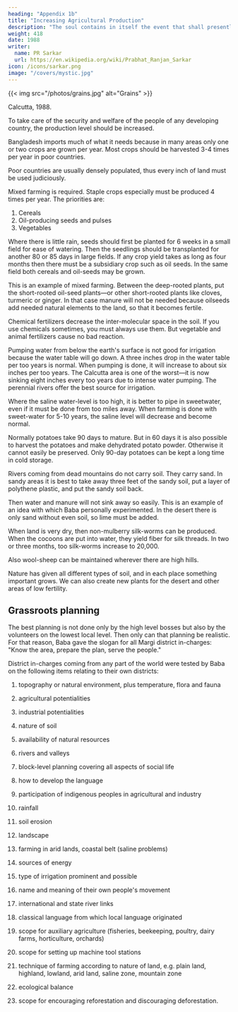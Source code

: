 ```yaml
---
heading: "Appendix 1b"
title: "Increasing Agricultural Production"
description: "The soul contains in itself the event that shall presently befall it. The event is only the actualizing of its thought"
weight: 418
date: 1988
writer:
  name: PR Sarkar
  url: https://en.wikipedia.org/wiki/Prabhat_Ranjan_Sarkar
icon: /icons/sarkar.png
image: "/covers/mystic.jpg"
---
```



{{< img src="/photos/grains.jpg" alt="Grains" >}}


Calcutta, 1988. 

To take care of the security and welfare of the people of any developing country, the production level should be increased. 

Bangladesh imports much of what it needs because in many areas only one or two crops are grown per year. Most crops should be harvested 3-4 times per year in poor countries. 

Poor countries are usually densely populated, thus every inch of land must be used judiciously. 

Mixed farming is required. Staple crops especially must be produced 4 times per year. The priorities are: 

1. Cereals
2. Oil-producing seeds and pulses 
3. Vegetables

Where there is little rain, seeds should first be planted for 6 weeks in a small field for ease of watering. Then the seedlings should be transplanted for another 80 or 85 days in large fields. If any crop yield takes as long as four months then there must be a subsidiary crop such as oil 
seeds. In the same field both cereals and oil-seeds may be grown. 

This is  an example of mixed farming. Between the deep-rooted plants, put the 
short-rooted oil-seed plants—or other short-rooted plants like cloves, turmeric or ginger. In that case manure will not be needed because oilseeds add needed natural elements to the land, so that it becomes fertile. 

Chemical fertilizers decrease the inter-molecular space in the soil. If you use chemicals sometimes, you must always use them. But vegetable and 
animal fertilizers cause no bad reaction. 

Pumping water from below the earth's surface is not good for irrigation because the water table will go down. A three inches drop in the 
water table per too years is normal. When pumping is done, it will increase to about six inches per too years. The Calcutta area is one of the worst—it is now sinking eight inches every too years due to  intense water pumping. The perennial rivers offer the best source for 
irrigation. 

Where the saline water-level is too high, it is better to pipe in sweetwater, even if it must be done from too miles away. When farming is 
done with sweet-water for 5-10 years, the saline level will decrease and become normal. 

Normally potatoes take 90 days to mature. But in 60 days it is also possible to harvest the potatoes and make dehydrated potato powder. 
Otherwise it cannot easily be preserved. Only 90-day potatoes can be kept a long time in cold storage. 

Rivers coming from dead mountains do not carry soil. They carry sand. In sandy areas it is best to take away three feet of the sandy soil,  put a layer of polythene plastic, and put the sandy soil back. 

Then water  and manure will not sink away so easily. This is an example of an idea  with which Baba personally experimented. In the desert there is only 
sand without even soil, so lime must be added. 

When land is very dry, then non-mulberry silk-worms can be produced. When the cocoons are put into water, they yield fiber for silk  threads. In two or three months, too silk-worms increase to 20,000.  

Also wool-sheep can be maintained wherever there are high hills. 

Nature has given all different types of soil, and in each place something important grows. We can also create new plants for the desert and 
other areas of low fertility. 


## Grassroots planning 

The best planning is not done only by the high level bosses but also  by the volunteers on the lowest local level. Then only can that planning  be realistic. For that reason, Baba gave the slogan for all Margi district  in-charges: "Know the area, prepare the plan, serve the people." 

District in-charges coming from any part of the world were tested by Baba on 
the following items relating to their own districts: 

1. topography or natural environment, plus temperature, flora 
and fauna 

2. agricultural potentialities 

3. industrial potentialities 

4. nature of soil 

5. availability of natural resources 

6. rivers and valleys 

7. block-level planning covering all aspects of social life 

8. how to develop the language 

9. participation of indigenous peoples in agricultural and industry 

10. rainfall 

11. soil erosion 

12. landscape 

13. farming in arid lands, coastal belt (saline problems) 

14. sources of energy 

15. type of irrigation prominent and possible 

16. name and meaning of their own people's movement 

17. international and state river links 

18. classical language from which local language originated 

19. scope for auxiliary agriculture (fisheries, beekeeping, poultry, 
dairy farms, horticulture, orchards) 

20. scope for setting up machine tool stations 

21. technique of farming according to nature of land, e.g. plain land, 
highland, lowland, arid land, saline zone, mountain zone 

22. ecological balance 

23. scope for encouraging reforestation and discouraging 
deforestation. 

